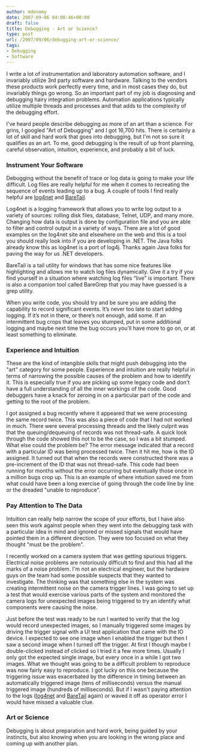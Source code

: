 ```yaml
---
author: mdenomy
date: 2007-09-06 04:00:46+00:00
draft: false
title: Debugging - Art or Science?
type: post
url: /2007/09/06/debugging-art-or-science/
tags:
- Debugging
- Software
---
```


I write a lot of instrumentation and laboratory automation software, and I invariably utilize 3rd party software and hardware. Talking to the  vendors these products work perfectly every time, and in most cases they do, but invariably things go wrong. So an important part of my job is diagnosing and debugging hairy integration problems. Automation applications typically utilize multiple threads and processes and that adds to the complexity of  the debugging effort.

I've heard people describe debugging as more of an art than a science.  For grins, I googled "Art of Debugging" and I got 16,700 hits.  There is certainly a lot of skill and hard work that goes into debugging, but I'm not so sure it qualifies as an art.  To me, good debugging is the result of up front planning, careful observation, intuition, experience, and probably a bit of luck.

### Instrument Your Software

Debugging without the benefit of trace or log data is going to make your life difficult.  Log files are really helpful for me when it comes to recreating the sequence of events leading up to a bug.  A couple of tools I find really helpful are [log4net](http://logging.apache.org/log4net/) and [BareTail](http://www.baremetalsoft.com/baretail/).

Log4net is a logging framework that allows you to write log output to a variety of sources: rolling disk files, database, Telnet, UDP, and many more.  Changing how data is output is done by configuration file and you are able to filter and control output in a variety of ways.  There are a lot of good examples on the log4net site and elsewhere on the web  and this is a tool you should really look into if you are developing in .NET.  The Java folks already know this as log4net is a port of log4j.  Thanks again Java folks for paving the way for us .NET developers.

BareTail is a tail utility for windows that has some nice features like highlighting and allows me to watch log files dynamically. Give it a try if you find yourself in a situation where watching log files “live” is important.  There is also a companion tool called BareGrep that you may have guessed is a grep utility.

When you write code, you should try and be sure you are adding the capability to record significant events. It’s never too late to start adding logging.  If it’s not in there, or there’s not enough, add some.  If an intermittent bug crops that leaves you stumped, put in some additional logging and maybe next time the bug occurs you’ll have more to go on, or at least something to eliminate.


### Experience and Intuition

These are the kind of intangible skills that might push debugging into the "art" category for some people.  Experience and intuition are really helpful in terms of narrowing the possible causes of the problem and how to identify it.  This is especially true if you are picking up some legacy code and don't have a full understanding of all the inner workings of the code.   Good debuggers have a knack for zeroing in on a particular part of the code and getting to the root of the problem.

I got assigned a bug recently where it appeared that we were processing the same record twice.  This was also a piece of code that I had not worked in much.  There were several processing threads and the likely culprit was that the queuing/dequeuing of records was not thread-safe.  A quick look through the code showed this not to be the case, so I was a bit stumped.  What else could the problem be?  The error message indicated that a record with a particular ID was being processed twice.   Then it hit me, how is the ID assigned.  It turned out that when the records were constructed there was a pre-increment of the ID that was not thread-safe.  This code had been running for months without the error occurring but eventually those once in a million bugs crop up.  This is an example of where intuition saved me from what could have been a long exercise of going through the code line by line or the dreaded "unable to reproduce".


### Pay Attention to The Data

Intuition can really help narrow the scope of your efforts, but I have also seen this work against people when they went into the debugging task with a particular idea in mind and ignored or missed signals that would have pointed them in a different direction.  They were too focused on what they thought "must be the problem".

I recently worked on a camera system that was getting spurious triggers.  Electrical noise problems are notoriously difficult to find and this had all the marks of a noise problem.  I'm not an electrical engineer, but the hardware guys on the team had some possible suspects that they wanted to investigate.  The thinking was that something else in the system was creating intermittent noise on the camera trigger lines.  I was going to set up a test that would exercise various parts of the system and monitored the camera logs for unexpected images being triggered to try an identify what components were causing the noise.


Just before the test was ready to be run I wanted to verify that the log would record unexpected images, so I manually triggered some images by driving the trigger signal with a UI test application that came with the IO device.  I expected to see one image when I enabled the trigger but then I saw a second image when I turned off the trigger.  At first I though maybe I double-clicked instead of clicked so I tried it a few more times. Usually I only got the expected single image, but every once in a while I got two images.  What we thought was going to be a difficult problem to reproduce was now fairly easy to reproduce.  I got lucky on this one because the triggering issue was exacerbated by the difference in timing between an automatically triggered image (tens of milliseconds) versus the manual triggered image (hundreds of milliseconds).  But if I wasn't paying attention to the logs ([log4net](http://logging.apache.org/log4net/) and [BareTail](http://www.baremetalsoft.com/baretail/) again) or waved it off as operator error I would have missed a valuable clue.

### Art or Science

Debugging is about preparation and hard work, being guided by your instincts, but also knowing when you are looking in the wrong place and coming up with another plan.
